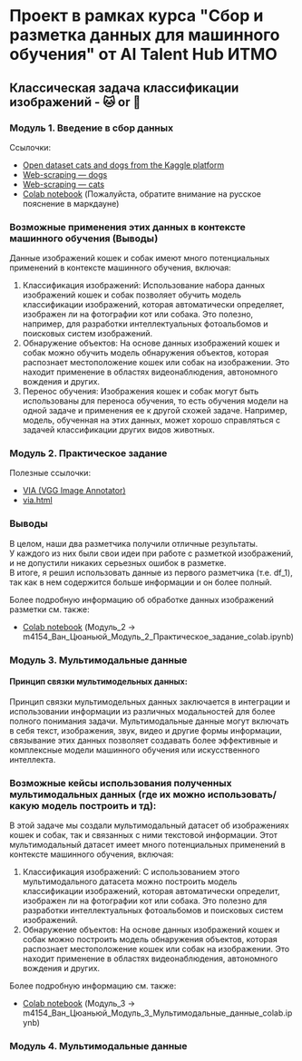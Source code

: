 # Проект в рамках курса "Сбор и разметка данных для машинного обучения" от AI Talent Hub ИТМО
## Классическая задача классификации изображений - 🐱 or 🐶
### Модуль 1. Введение в сбор данных  
Cсылочки:
- [Open dataset cats and dogs from the Kaggle platform](https://www.kaggle.com/datasets/tongpython/cat-and-dog/data)
- [Web-scraping — dogs](https://pixnio.com/ru/%25D1%2584%25D0%25BE%25D1%2582%25D0%25BE/%D0%B6%D0%B8%D0%B2%D0%BE%D1%82%D0%BD%D1%8B%D1%85/%D1%81%D0%BE%D0%B1%D0%B0%D0%BA%D0%B8) 
- [Web-scraping — cats](https://pixnio.com/ru/%25D1%2582%25D0%25B5%25D0%25B3/%D0%BA%D0%BE%D1%88%D0%BA%D0%B0)
- [Colab notebook](https://colab.research.google.com/drive/1QefrCfW0jj-GqKXbrjAlOsS6Pw4Xmdvp?usp=sharing) (Пожалуйста, обратите внимание на русское пояснение в маркдауне)
### Возможные применения этих данных в контексте машинного обучения (Выводы)
Данные изображений кошек и собак имеют много потенциальных применений в контексте машинного обучения, включая:
1) Классификация изображений: Использование набора данных изображений кошек и собак позволяет обучить модель классификации изображений, которая автоматически определяет, изображен ли на фотографии кот или собака. Это полезно, например, для разработки интеллектуальных фотоальбомов и поисковых систем изображений.
2) Обнаружение объектов: На основе данных изображений кошек и собак можно обучить модель обнаружения объектов, которая распознает местоположение кошек или собак на изображении. Это находит применение в областях видеонаблюдения, автономного вождения и других.
3) Перенос обучения: Изображения кошек и собак могут быть использованы для переноса обучения, то есть обучения модели на одной задаче и применения ее к другой схожей задаче. Например, модель, обученная на этих данных, может хорошо справляться с задачей классификации других видов животных.

### Модуль 2. Практическое задание
Полезные ссылочки:
- [VIA (VGG Image Annotator)](https://www.robots.ox.ac.uk/~vgg/software/via/)
- [via.html](https://www.robots.ox.ac.uk/~vgg/software/via/via.html)
### Выводы
В целом, наши два разметчика получили отличные результаты.  
У каждого из них были свои идеи при работе с разметкой изображений, и не допустили никаких серьезных ошибок в разметке.  
В итоге, я решил использовать данные из первого разметчика (т.е. df_1), так как в нем содержится больше информации и он более полный.

Более подробную информацию об обработке данных изображений разметки см. также:
- [Colab notebook](https://colab.research.google.com/drive/1zZKYIRrRDK33TuXnf-8n25ErVvXv51Cn?usp=sharing) (Модуль_2 → m4154_Ван_Цюаньюй_Модуль_2_Практическое_задание_colab.ipynb)

### Модуль 3. Мультимодальные данные
#### Принцип связки мультимодельных данных:
Принцип связки мультимодельных данных заключается в интеграции и использовании информации из различных модальностей для более полного понимания задачи. Мультимодальные данные могут включать в себя текст, изображения, звук, видео и другие формы информации, связывание этих данных позволяет создавать более эффективные и комплексные модели машинного обучения или искусственного интеллекта.
### Возможные кейсы использования полученных мультимодальных данных (где их можно использовать/какую модель построить и тд):
В этой задаче мы создали мультимодальный датасет об изображениях кошек и собак, так и связанных с ними текстовой информации.
Этот мультимодальный датасет имеет много потенциальных применений в контексте машинного обучения, включая:
1) Классификация изображений: С использованием этого мультимодального датасета можно построить модель классификации изображений, которая автоматически определит, изображен ли на фотографии кот или собака. Это полезно для разработки интеллектуальных фотоальбомов и поисковых систем изображений.
2) Обнаружение объектов: На основе данных изображений кошек и собак можно построить модель обнаружения объектов, которая распознает местоположение кошек или собак на изображении. Это находит применение в областях видеонаблюдения, автономного вождения и других.

Более подробную информацию см. также:
- [Colab notebook](https://colab.research.google.com/drive/1oT3BOKGsF5d8R9MCGOcwoeH8Gvysx13I?usp=sharing) (Модуль_3 → m4154_Ван_Цюаньюй_Модуль_3_Мультимодальные_данные_colab.ipynb)

### Модуль 4. Мультимодальные данные
